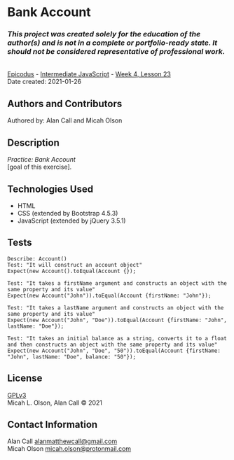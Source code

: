 # Bank Account

### _This project was created solely for the education of the author(s) and is not in a complete or portfolio-ready state. It should not be considered representative of professional work._
\
[Epicodus](https://www.epicodus.com/) - [Intermediate JavaScript](https://www.learnhowtoprogram.com/intermediate-javascript) - [Week 4, Lesson 23](https://www.learnhowtoprogram.com/intermediate-javascript/object-oriented-javascript/address-book-movie-tickets-bank-account)
\
Date created: 2021-01-26

## Authors and Contributors
Authored by: Alan Call and Micah Olson 

## Description
_Practice: Bank Account_  
[goal of this exercise].

## Technologies Used
* HTML
* CSS (extended by Bootstrap 4.5.3)
* JavaScript (extended by jQuery 3.5.1)

## Tests
  ```
  Describe: Account()
  Test: "It will construct an account object"
  Expect(new Account().toEqual(Account {});

  Test: "It takes a firstName argument and constructs an object with the same property and its value"
  Expect(new Account("John")).toEqual(Account {firstName: "John"});

  Test: "It takes a lastName argument and constructs an object with the same property and its value"
  Expect(new Account("John", "Doe")).toEqual(Account {firstName: "John", lastName: "Doe"});

  Test: "It takes an initial balance as a string, converts it to a float and then constructs an object with the same property and its value"
  Expect(new Account("John", "Doe", "50")).toEqual(Account {firstName: "John", lastName: "Doe", balance: "50"});

  ```

## License
[GPLv3](https://choosealicense.com/licenses/gpl-3.0/)\
Micah L. Olson, Alan Call &copy; 2021

## Contact Information
Alan Call alanmatthewcall@gmail.com  
Micah Olson micah.olson@protonmail.com  